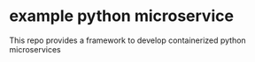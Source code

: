 # example python microservice
This repo provides a framework to develop containerized python microservices

